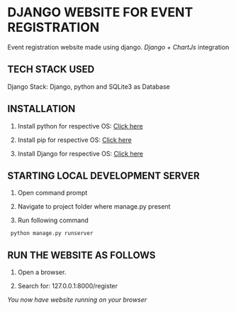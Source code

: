 # DJANGO WEBSITE FOR EVENT REGISTRATION

Event registration website made using django. *Django + ChartJs* integration 

## TECH STACK USED
Django Stack: Django, python and SQLite3 as Database

## INSTALLATION
1. Install python for respective OS: [Click here]( https://www.python.org/downloads/)

2. Install pip for respective OS: [Click here]( https://www.makeuseof.com/tag/install-pip-for-python/)

3. Install Django for respective OS: [Click here](https://www.thecrazyprogrammer.com/2018/09/how-to-install-django.html)

## STARTING LOCAL DEVELOPMENT SERVER

1. Open command prompt

2. Navigate to project folder where manage.py present

3. Run following command
```
 python manage.py runserver  
```

## RUN THE WEBSITE AS FOLLOWS
1. Open a browser.

2. Search for: 127.0.0.1:8000/register

*You now have website running on your browser*
